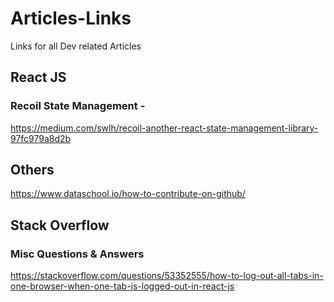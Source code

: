 # Articles-Links
Links for all Dev related Articles

## React JS

### Recoil State Management -

https://medium.com/swlh/recoil-another-react-state-management-library-97fc979a8d2b

## Others

https://www.dataschool.io/how-to-contribute-on-github/

## Stack Overflow 
### Misc Questions & Answers

https://stackoverflow.com/questions/53352555/how-to-log-out-all-tabs-in-one-browser-when-one-tab-is-logged-out-in-react-js
